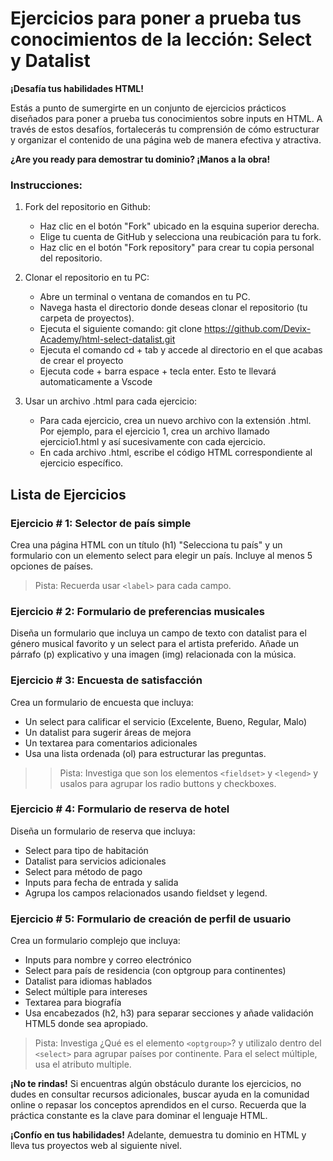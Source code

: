 # Ejercicios para poner a prueba tus conocimientos de la lección: Select y Datalist

**¡Desafía tus habilidades HTML!**

Estás a punto de sumergirte en un conjunto de ejercicios prácticos diseñados para poner a prueba tus conocimientos sobre inputs en HTML. A través de estos desafíos, fortalecerás tu comprensión de cómo estructurar y organizar el contenido de una página web de manera efectiva y atractiva.

**¿Are you ready para demostrar tu dominio? ¡Manos a la obra!**

### Instrucciones:
1. Fork del repositorio en Github:

    * Haz clic en el botón "Fork" ubicado en la esquina superior derecha.
    * Elige tu cuenta de GitHub y selecciona una reubicación para tu fork.
    * Haz clic en el botón "Fork repository" para crear tu copia personal del repositorio.

2. Clonar el repositorio en tu PC:

    * Abre un terminal o ventana de comandos en tu PC.
    * Navega hasta el directorio donde deseas clonar el repositorio (tu carpeta de proyectos).
    * Ejecuta el siguiente comando: git clone https://github.com/Devix-Academy/html-select-datalist.git
    * Ejecuta el comando cd + tab y accede al directorio en el que acabas de crear el proyecto
    * Ejecuta code + barra espace + tecla enter. Esto te llevará automaticamente a Vscode
    

3. Usar un archivo .html para cada ejercicio:

    * Para cada ejercicio, crea un nuevo archivo con la extensión .html. Por ejemplo, para el ejercicio 1, crea un archivo llamado ejercicio1.html y así sucesivamente con cada ejercicio.
    * En cada archivo .html, escribe el código HTML correspondiente al ejercicio específico.


## Lista de Ejercicios

### Ejercicio # 1: Selector de país simple
Crea una página HTML con un título (h1) "Selecciona tu país" y un formulario con un elemento select para elegir un país. Incluye al menos 5 opciones de países.

> Pista: Recuerda usar `<label>` para cada campo.

### Ejercicio # 2: Formulario de preferencias musicales
Diseña un formulario que incluya un campo de texto con datalist para el género musical favorito y un select para el artista preferido. Añade un párrafo (p) explicativo y una imagen (img) relacionada con la música.

### Ejercicio # 3: Encuesta de satisfacción
Crea un formulario de encuesta que incluya:

* Un select para calificar el servicio (Excelente, Bueno, Regular, Malo)
* Un datalist para sugerir áreas de mejora
* Un textarea para comentarios adicionales
* Usa una lista ordenada (ol) para estructurar las preguntas.

>> Pista: Investiga que son los elementos `<fieldset>` y `<legend>` y usalos para agrupar los radio buttons y checkboxes.

### Ejercicio # 4: Formulario de reserva de hotel
Diseña un formulario de reserva que incluya:

* Select para tipo de habitación
* Datalist para servicios adicionales
* Select para método de pago
* Inputs para fecha de entrada y salida
* Agrupa los campos relacionados usando fieldset y legend.
    
### Ejercicio # 5: Formulario de creación de perfil de usuario
Crea un formulario complejo que incluya:

* Inputs para nombre y correo electrónico
* Select para país de residencia (con optgroup para continentes)
* Datalist para idiomas hablados
* Select múltiple para intereses
* Textarea para biografía
* Usa encabezados (h2, h3) para separar secciones y añade validación HTML5 donde sea apropiado.

> Pista: Investiga ¿Qué es el elemento `<optgroup>`? y utilizalo dentro del `<select>` para agrupar países por continente. Para el select múltiple, usa el atributo multiple.

**¡No te rindas!** Si encuentras algún obstáculo durante los ejercicios, no dudes en consultar recursos adicionales, buscar ayuda en la comunidad online o repasar los conceptos aprendidos en el curso. Recuerda que la práctica constante es la clave para dominar el lenguaje HTML.

**¡Confío en tus habilidades!** Adelante, demuestra tu dominio  en HTML y lleva tus proyectos web al siguiente nivel.
